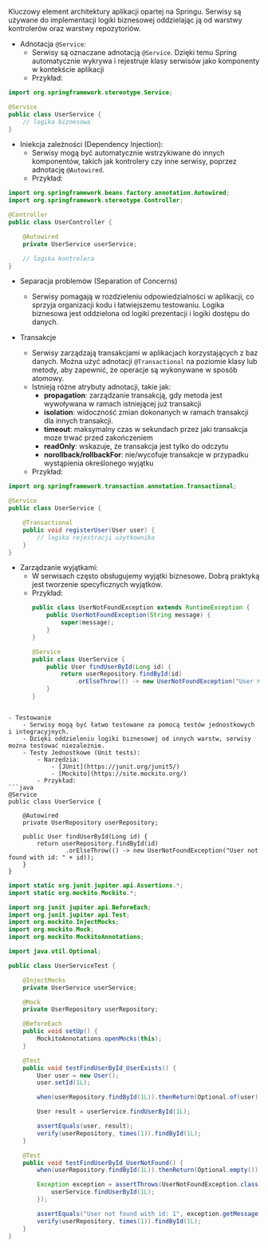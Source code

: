 Kluczowy element architektury aplikacji opartej na Springu.
Serwisy są używane do implementacji logiki biznesowej oddzielając ją od warstwy kontrolerów oraz warstwy repozytoriów.

- Adnotacja `@Service`:
	- Serwisy są oznaczane adnotacją `@Service`. Dzięki temu Spring automatycznie wykrywa i rejestruje klasy serwisów jako komponenty w kontekście aplikacji
	- Przykład:
```java
import org.springframework.stereotype.Service;

@Service
public class UserService {
    // logika biznesowa
}
```

- Iniekcja zależności (Dependency Injection):
	- Serwisy mogą być automatycznie wstrzykiwane do innych komponentów, takich jak kontrolery czy inne serwisy, poprzez adnotację `@Autowired`.
	- Przykład:
```java
import org.springframework.beans.factory.annotation.Autowired;
import org.springframework.stereotype.Controller;

@Controller
public class UserController {

    @Autowired
    private UserService userService;

    // logika kontrolera
}

```

- Separacja problemów (Separation of Concerns)
	- Serwisy pomagają w rozdzieleniu odpowiedzialności w aplikacji, co sprzyja organizacji kodu i łatwiejszemu testowaniu. Logika biznesowa jest oddzielona od logiki prezentacji i logiki dostępu do danych.

- Transakcje
	- Serwisy zarządzają transakcjami w aplikacjach korzystających z baz danych. Można użyć adnotacji `@Transactional` na poziomie klasy lub metody, aby zapewnić, że operacje są wykonywane w sposób atomowy.
	- Istnieją różne atrybuty adnotacji, takie jak: 
		- **propagation**: zarządzanie transakcją, gdy metoda jest wywoływana w ramach istniejącej już transakcji
		- **isolation**: widoczność zmian dokonanych w ramach transakcji dla innych transakcji.
		- **timeout**: maksymalny czas w sekundach przez jaki transakcja moze trwać przed zakończeniem
		- **readOnly**: wskazuje, że transakcja jest tylko do odczytu
		- **norollback/rollbackFor**: nie/wycofuje transakcje w przypadku wystąpienia określonego wyjątku
	- Przykład:
```java
import org.springframework.transaction.annotation.Transactional;

@Service
public class UserService {

    @Transactional
    public void registerUser(User user) {
        // logika rejestracji użytkownika
    }
}
```

- Zarządzanie wyjątkami:
	- W serwisach często obsługujemy wyjątki biznesowe. Dobrą praktyką jest tworzenie specyficznych wyjątków.
	- Przykład:
		```java
		public class UserNotFoundException extends RuntimeException {
		    public UserNotFoundException(String message) {
		        super(message);
		    }
		}

		@Service
		public class UserService {
		    public User findUserById(Long id) {
		        return userRepository.findById(id)
		            .orElseThrow(() -> new UserNotFoundException("User not found with id: " + id));
		    }
		}

```

- Testowanie
	- Serwisy mogą być łatwo testowane za pomocą testów jednostkowych i integracyjnych.
	- Dzięki oddzieleniu logiki biznesowej od innych warstw, serwisy można testować niezależnie.
	- Testy Jednostkowe (Unit tests):
		- Narzędzia:
			- [JUnit](https://junit.org/junit5/)
			- [Mockito](https://site.mockito.org/)
		- Przykład:
```java
@Service
public class UserService {

    @Autowired
    private UserRepository userRepository;

    public User findUserById(Long id) {
        return userRepository.findById(id)
                .orElseThrow(() -> new UserNotFoundException("User not found with id: " + id));
    }
}
```

```java
import static org.junit.jupiter.api.Assertions.*;
import static org.mockito.Mockito.*;

import org.junit.jupiter.api.BeforeEach;
import org.junit.jupiter.api.Test;
import org.mockito.InjectMocks;
import org.mockito.Mock;
import org.mockito.MockitoAnnotations;

import java.util.Optional;

public class UserServiceTest {

    @InjectMocks
    private UserService userService;

    @Mock
    private UserRepository userRepository;

    @BeforeEach
    public void setUp() {
        MockitoAnnotations.openMocks(this);
    }

    @Test
    public void testFindUserById_UserExists() {
        User user = new User();
        user.setId(1L);

        when(userRepository.findById(1L)).thenReturn(Optional.of(user));

        User result = userService.findUserById(1L);

        assertEquals(user, result);
        verify(userRepository, times(1)).findById(1L);
    }

    @Test
    public void testFindUserById_UserNotFound() {
        when(userRepository.findById(1L)).thenReturn(Optional.empty());

        Exception exception = assertThrows(UserNotFoundException.class, () -> {
            userService.findUserById(1L);
        });

        assertEquals("User not found with id: 1", exception.getMessage());
        verify(userRepository, times(1)).findById(1L);
    }
}

```
